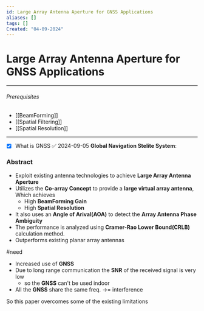 ```yaml
---
id: Large Array Antenna Aperture for GNSS Applications
aliases: []
tags: []
Created: "04-09-2024"
---
```


# Large Array Antenna Aperture for GNSS Applications

---

###### Prerequisites

- [[BeamForming]]
- [[Spatial Filtering]]
- [[Spatial Resolution]]

---

- [x] What is GNSS ✅ 2024-09-05
      **Global Navigation Stelite System**:

### Abstract

- Exploit existing antenna technologies to achieve **Large Array Antenna Aperture**
- Utilizes the **Co-array Concept** to provide a **large virtual array antenna**, Which achieves
  - High **BeamForming Gain**
  - High **Spatial Resolution**
- It also uses an **Angle of Arival(AOA)** to detect the **Array Antenna Phase Ambiguity**
- The performance is analyzed using **Cramer-Rao Lower Bound(CRLB)** calculation method.
- Outperforms existing planar array antennas

#need

- Increased use of **GNSS**
- Due to long range communication the **SNR** of the received signal is very low
  - so the **GNSS** can't be used indoor
- All the **GNSS** share the same freq. ->= interference

So this paper overcomes some of the existing limitations
